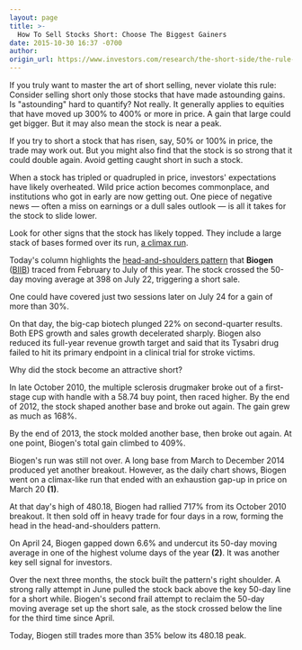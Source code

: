 ```yaml
---
layout: page
title: >-
  How To Sell Stocks Short: Choose The Biggest Gainers
date: 2015-10-30 16:37 -0700
author: 
origin_url: https://www.investors.com/research/the-short-side/the-rule-for-how-to-sell-short
---
```





If you truly want to master the art of short selling, never violate this rule: Consider selling short only those stocks that have made astounding gains. Is "astounding" hard to quantify? Not really. It generally applies to equities that have moved up 300% to 400% or more in price. A gain that large could get bigger. But it may also mean the stock is near a peak.


If you try to short a stock that has risen, say, 50% or 100% in price, the trade may work out. But you might also find that the stock is so strong that it could double again. Avoid getting caught short in such a stock.


When a stock has tripled or quadrupled in price, investors' expectations have likely overheated. Wild price action becomes commonplace, and institutions who got in early are now getting out. One piece of negative news — often a miss on earnings or a dull sales outlook — is all it takes for the stock to slide lower.


Look for other signs that the stock has likely topped. They include a large stack of bases formed over its run, [a climax run](http://education.investors.com/investors-corner/612599-how-to-recognize-climax-top.htm).


Today's column highlights the [head-and-shoulders pattern](http://news.investors.com/investing-the-short-side/052915-754890-how-to-sell-stocks-short.htm) that **Biogen** ([BIIB](https://research.investors.com/quote.aspx?symbol=BIIB)) traced from February to July of this year. The stock crossed the 50-day moving average at 398 on July 22, triggering a short sale.


One could have covered just two sessions later on July 24 for a gain of more than 30%.


On that day, the big-cap biotech plunged 22% on second-quarter results. Both EPS growth and sales growth decelerated sharply. Biogen also reduced its full-year revenue growth target and said that its Tysabri drug failed to hit its primary endpoint in a clinical trial for stroke victims.


Why did the stock become an attractive short?


In late October 2010, the multiple sclerosis drugmaker broke out of a first-stage cup with handle with a 58.74 buy point, then raced higher. By the end of 2012, the stock shaped another base and broke out again. The gain grew as much as 168%.


By the end of 2013, the stock molded another base, then broke out again. At one point, Biogen's total gain climbed to 409%.


Biogen's run was still not over. A long base from March to December 2014 produced yet another breakout. However, as the daily chart shows, Biogen went on a climax-like run that ended with an exhaustion gap-up in price on March 20  **(1)**.


At that day's high of 480.18, Biogen had rallied 717% from its October 2010 breakout. It then sold off in heavy trade for four days in a row, forming the head in the head-and-shoulders pattern.


On April 24, Biogen gapped down 6.6% and undercut its 50-day moving average in one of the highest volume days of the year **(2)**. It was another key sell signal for investors.


Over the next three months, the stock built the pattern's right shoulder. A strong rally attempt in June pulled the stock back above the key 50-day line for a short while. Biogen's second frail attempt to reclaim the 50-day moving average set up the short sale, as the stock crossed below the line for the third time since April.


Today, Biogen still trades more than 35% below its 480.18 peak.




